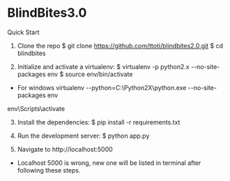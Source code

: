 # BlindBites3.0

Quick Start

1) Clone the repo
$ git clone https://github.com/ttoti/blindbites2.0.git
$ cd blindbites

2) Initialize and activate a virtualenv:
$ virtualenv -p python2.x --no-site-packages env
$ source env/bin/activate

* For windows
virtualenv --python=C:\Python2X\python.exe --no-site-packages env

env\Scripts\activate

3) Install the dependencies:
$ pip install -r requirements.txt

4) Run the development server:
$ python app.py

5) Navigate to http://localhost:5000
  - Localhost 5000 is wrong, new one will be listed in terminal after following these steps.
